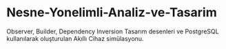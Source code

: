 # Nesne-Yonelimli-Analiz-ve-Tasarim
Observer, Builder, Dependency Inversion Tasarım desenleri ve PostgreSQL kullanılarak oluşturulan Akıllı Cihaz simülasyonu.
